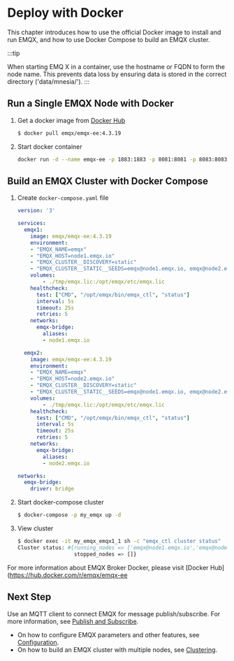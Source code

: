 # Deploy with Docker

This chapter introduces how to use the official Docker image to install and run EMQX, and how to use Docker Compose to build an EMQX cluster.

:::tip

When starting EMQ X in a container, use the hostname or FQDN to form the node name. This prevents data loss by ensuring data is stored in the correct directory ('data/mnesia/<node name>').
:::

## Run a Single EMQX Node with Docker

1. Get a docker image from [Docker Hub](https://hub.docker.com/r/emqx/emqx-ee)

   ```bash
   $ docker pull emqx/emqx-ee:4.3.19
   ```

2. Start docker container

   ```bash
   docker run -d --name emqx-ee -p 1883:1883 -p 8081:8081 -p 8083:8083 -p 8084:8084 -p 8883:8883 -p 18083:18083 emqx/emqx-ee:4.3.19
   ```

## Build an EMQX Cluster with Docker Compose

1. Create `docker-compose.yaml` file

   ```yaml
   version: '3'
   
   services:
     emqx1:
       image: emqx/emqx-ee:4.3.19
       environment:
       - "EMQX_NAME=emqx"
       - "EMQX_HOST=node1.emqx.io"
       - "EMQX_CLUSTER__DISCOVERY=static"
       - "EMQX_CLUSTER__STATIC__SEEDS=emqx@node1.emqx.io, emqx@node2.emqx.io"
       volumes:
           - ./tmp/emqx.lic:/opt/emqx/etc/emqx.lic
       healthcheck:
         test: ["CMD", "/opt/emqx/bin/emqx_ctl", "status"]
         interval: 5s
         timeout: 25s
         retries: 5
       networks:
         emqx-bridge:
           aliases:
           - node1.emqx.io
   
     emqx2:
       image: emqx/emqx-ee:4.3.19
       environment:
       - "EMQX_NAME=emqx"
       - "EMQX_HOST=node2.emqx.io"
       - "EMQX_CLUSTER__DISCOVERY=static"
       - "EMQX_CLUSTER__STATIC__SEEDS=emqx@node1.emqx.io, emqx@node2.emqx.io"
       volumes:
           - ./tmp/emqx.lic:/opt/emqx/etc/emqx.lic
       healthcheck:
         test: ["CMD", "/opt/emqx/bin/emqx_ctl", "status"]
         interval: 5s
         timeout: 25s
         retries: 5
       networks:
         emqx-bridge:
           aliases:
           - node2.emqx.io
   
   networks:
     emqx-bridge:
       driver: bridge
   
   ```

2. Start docker-compose cluster

   ```bash
   $ docker-compose -p my_emqx up -d
   ```

3. View cluster

   ```bash
   $ docker exec -it my_emqx_emqx1_1 sh -c "emqx_ctl cluster status"
   Cluster status: #{running_nodes => ['emqx@node1.emqx.io','emqx@node2.emqx.io'],
                     stopped_nodes => []}
   ```

For more information about EMQX Broker Docker, please visit [Docker Hub](https://hub.docker.com/r/emqx/emqx-ee

## Next Step

Use an MQTT client to connect EMQX for message publish/subscribe. For more information, see [Publish and Subscribe](../development/protocol.md).

- On how to configure EMQX parameters and other features, see [Configuration](../configuration/configuration.md).
- On how to build an EMQX cluster with multiple nodes, see [Clustering](../advanced/cluster.md).